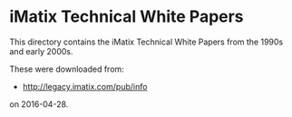 # iMatix Technical White Papers

This directory contains the iMatix Technical White Papers from the 1990s
and early 2000s.

These were downloaded from:

*  http://legacy.imatix.com/pub/info

on 2016-04-28.
